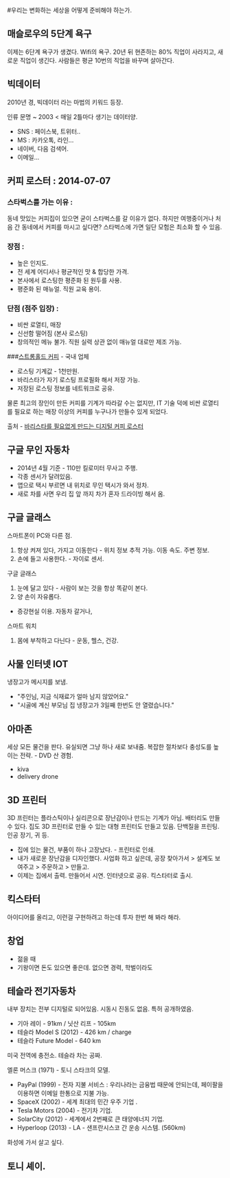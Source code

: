 #우리는 변화하는 세상을 어떻게 준비해야 하는가.

## 매슬로우의 5단계 욕구
이제는 6단계 욕구가 생겼다. Wifi의 욕구.
20년 뒤 현존하는 80% 직업이 사라지고, 새로운 직업이 생긴다.
사람들은 평균 10번의 직업을 바꾸며 살아간다.

## 빅데이터

2010년 경, 빅데이터 라는 마법의 키워드 등장.

인류 문명 ~ 2003 < 매일 2틀마다 생기는 데이터양.
- SNS : 페이스북, 트위터..
- MS : 카카오톡, 라인...
- 네이버, 다음 검색어.
- 이메일...

## 커피 로스터 : 2014-07-07

### 스타벅스를 가는 이유 :
동네 맛있는 커피집이 있으면 굳이 스타벅스를 갈 이유가 없다.
하지만 여행중이거나 처음 간 동네에서 커피를 마시고 싶다면?
스타벅스에 가면 일단 모험은 최소화 할 수 있음.

### 장점 :
- 높은 인지도.
- 전 세계 어디서나 평균적인 맛 & 합당한 가격.
- 본사에서 로스팅한 평준화 된 원두를 사용.
- 평준화 된 매뉴얼. 직원 교육 용이.

### 단점 (점주 입장) :
- 비싼 로열티, 매장
- 신선함 떨어짐 (본사 로스팅)
- 창의적인 메뉴 불가. 직원 실력 상관 없이 매뉴얼 대로만 제조 가능.

###[스트롱홀드 커피](http://www.stronghold.kr) - 국내 업체

- 로스팅 기계값 - 1천만원.
- 바리스타가 자기 로스팅 프로필화 해서 저장 가능.
- 저장된 로스팅 정보를 네트워크로 공유.

물론 최고의 장인이 만든 커피를 기계가 따라갈 수는 없지만,
IT 기술 덕에 비싼 로열티를 필요로 하는 매장 이상의 커피를 누구나가 만들수 있게 되었다.

출처 - [바리스타를 필요없게 만드는 디지털 커피 로스터](http://interpiler.com/2014/07/07/%EB%B0%94%EB%A6%AC%EC%8A%A4%ED%83%80%EB%A5%BC-%ED%95%84%EC%9A%94%EC%97%86%EA%B2%8C-%EB%A7%8C%EB%93%9C%EB%8A%94-%EB%94%94%EC%A7%80%ED%84%B8-%EC%BB%A4%ED%94%BC-%EB%A1%9C%EC%8A%A4%ED%84%B0/)

## 구글 무인 자동차

- 2014년 4월 기준 - 110만 킬로미터 무사고 주행.
- 각종 센서가 달려있음.
- 앱으로 택시 부르면 내 위치로 무인 택시가 와서 정차.
- 새로 차를 사면 우리 집 앞 까지 차가 혼자 드라이빙 해서 옴.

## 구글 글래스
스마트폰이 PC와 다른 점.
1. 항상 켜져 있다, 가지고 이동한다 - 위치 정보 추적 가능. 이동 속도. 주변 정보.
1. 손에 들고 사용한다. - 자이로 센서.

구글 글래스
1. 눈에 달고 있다 - 사람이 보는 것을 항상 똑같이 본다.
2. 양 손이 자유롭다.
- 증강현실 이용. 자동차 갈거나,

스마트 워치
1. 몸에 부착하고 다닌다 - 운동, 헬스, 건강.

## 사물 인터넷 IOT

냉장고가 메시지를 보냄.
- "주인님, 지금 식재료가 얼마 남지 않았어요."
- "시골에 계신 부모님 집 냉장고가 3일째 한번도 안 열렸습니다."

## 아마존
세상 모든 물건을 판다. 유실되면 그냥 하나 새로 보내줌.
복잡한 절차보다 충성도를 높이는 전략. - DVD 산 경험.
- kiva
- delivery drone

## 3D 프린터
3D 프린터는 플라스틱이나 실리콘으로 장난감이나 만드는 기계가 아님. 배터리도 만들 수 있다.
집도 3D 프린터로 만들 수 있는 대형 프린터도 만들고 있음.
단백질을 프린팅. 인공 장기, 귀 등.
- 집에 있는 물건, 부품이 하나 고장났다. - 프린터로 인쇄.
- 내가 새로운 장난감을 디자인했다. 사업화 하고 싶은데, 공장 찾아가서 > 설계도 보여주고 > 주문하고 > 만들고.
- 이제는 집에서 출력. 만들어서 시연. 인터넷으로 공유. 킥스타터로 출시.

## 킥스타터

아이디어를 올리고, 이런걸 구현하려고 하는데 투자 한번 해 봐라 해라.

## 창업
- 젊을 때
- 기왕이면 돈도 있으면 좋은데. 없으면 경력, 학벌이라도


## 테슬라 전기자동차

내부 장치는 전부 디지털로 되어있음. 시동시 진동도 없음.
특허 공개하였음.

- 기아 레이 - 91km / 닛산 리프 - 105km
- 테슬라 Model S (2012) - 426 km / charge
- 테슬라 Future Model - 640 km

미국 전역에 충전소. 테슬라 차는 공짜.

엘론 머스크 (1971) - 토니 스타크의 모델.
- PayPal (1999) - 전자 지불 서비스 : 우리나라는 금융법 때문에 안되는데, 페이팔을 이용하면 이메일 한통으로 지불 가능.
- SpaceX (2002) - 세계 최대의 민간 우주 기업 .
- Tesla Motors (2004) - 전기차 기업.
- SolarCity (2012) - 세계에서 2번째로 큰 태양에너지 기업.
- Hyperloop (2013) - LA - 샌프란시스코 간 운송 시스템. (560km)

화성에 가서 살고 싶다.

## 토니 셰이.

